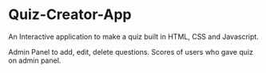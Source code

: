 # Quiz-Creator-App
An Interactive application to make a quiz built in HTML, CSS and Javascript.

Admin Panel to add, edit, delete questions.
Scores of users who gave quiz on admin panel.
